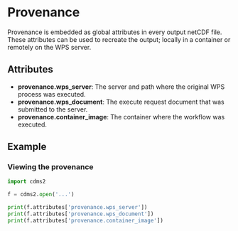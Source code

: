 # Provenance

Provenance is embedded as global attributes in every output netCDF file. These attributes can be used to recreate the output; locally in a container or remotely on the WPS server.

## Attributes

- **provenance.wps_server**: The server and path where the original WPS process was executed.
- **provenance.wps_document**: The execute request document that was submitted to the server.
- **provenance.container_image**: The container where the workflow was executed.

## Example

### Viewing the provenance

```python
import cdms2

f = cdms2.open('...')

print(f.attributes['provenance.wps_server'])
print(f.attributes['provenance.wps_document'])
print(f.attributes['provenance.container_image'])
```
